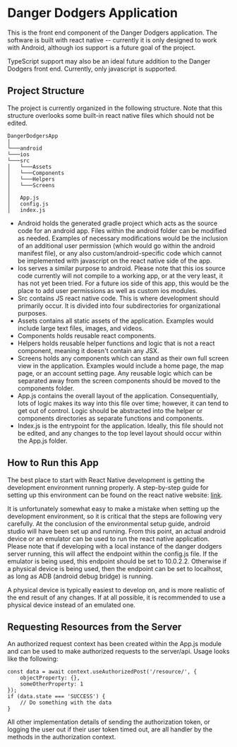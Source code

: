 # Danger Dodgers Application

This is the front end component of the Danger Dodgers application. The software is built with react native -- currently it is only designed to work with Android, although ios support is a future goal of the project. 

TypeScript support may also be an ideal future addition to the Danger Dodgers front end. Currently, only javascript is supported.

## Project Structure

The project is currently organized in the following structure. Note that this structure overlooks some built-in react native files which should not be edited. 

```
DangerDodgersApp 
│
└───android
└───ios
└───src
│   └───Assets
│   └───Components
│   └───Helpers
│   └───Screens
│
│   App.js
│   config.js
│   index.js
```

- Android holds the generated gradle project which acts as the source code for an android app. Files within the android folder can be modified as needed. Examples of necessary modifications would be the inclusion of an additional user permission (which would go within the android manifest file), or any also custom/android-specific code which cannot be implemented with javascript on the react native side of the app. 
- Ios serves a similar purpose to android. Please note that this ios source code currently will not compile to a working app, or at the very least, it has not yet been tried. For a future ios side of this app, this would be the place to add user permissions as well as custom ios modules.
- Src contains JS react native code. This is where development should primarily occur. It is divided into four subdirectories for organizational purposes.
- Assets contains all static assets of the application. Examples would include large text files, images, and videos. 
- Components holds reusable react components.
- Helpers holds reusable helper functions and logic that is not a react component, meaning it doesn't contain any JSX.
- Screens holds any components which can stand as their own full screen view in the application. Examples would include a home page, the map page, or an account setting page. Any reusable logic which can be separated away from the screen components should be moved to the components folder.
- App.js contains the overall layout of the application. Consequentially, lots of logic makes its way into this file over time; however, it can tend to get out of control. Logic should be abstracted into the helper or components directories as separate functions and components.
- Index.js is the entrypoint for the application. Ideally, this file should not be edited, and any changes to the top level layout should occur within the App.js folder.

## How to Run this App

The best place to start with React Native development is getting the development environment running properly. A step-by-step guide for setting up this environment can be found on the react native website: [link](https://reactnative.dev/docs/environment-setup). 

It is unfortunately somewhat easy to make a mistake when setting up the development environment, so it is critical that the steps are following very carefully. At the conclusion of the environmental setup guide, android studio will have been set up and running. From this point, an actual android device or an emulator can be used to run the react native application. Please note that if developing with a local instance of the danger dodgers server running, this will affect the endpoint within the config.js file. If the emulator is being used, this endpoint should be set to 10.0.2.2. Otherwise if a physical device is being used, then the endpoint can be set to localhost, as long as ADB (android debug bridge) is running. 

A physical device is typically easiest to develop on, and is more realistic of the end result of any changes. If at all possible, it is recommended to use a physical device instead of an emulated one. 

## Requesting Resources from the Server

An authorized request context has been created within the App.js module and can be used to make authorized requests to the server/api. Usage looks like the following: 

```
const data = await context.useAuthorizedPost('/resource/', {
    objectProperty: {},
    someOtherProperty: 1
});
if (data.state === 'SUCCESS') {
    // Do something with the data
}
```

All other implementation details of sending the authorization token, or logging the user out if their user token timed out, are all handler by the methods in the authorization context. 